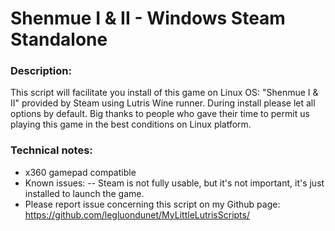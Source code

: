 # Shenmue I & II - Windows Steam Standalone

### Description:
This script will facilitate you install of this game on Linux OS:
"Shenmue I & II" provided by Steam using Lutris Wine runner.
During install please let all options by default.
Big thanks to people who gave their time to permit us playing this game in the best conditions on Linux platform.


### Technical notes:
- x360 gamepad compatible
- Known issues:
-- Steam is not fully usable, but it's not important, it's just installed to launch the game. 
- Please report issue concerning this script on my Github page:
https://github.com/legluondunet/MyLittleLutrisScripts/


